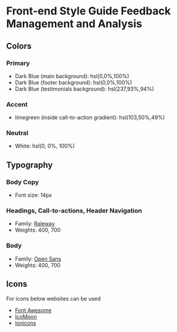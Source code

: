 # Front-end Style Guide Feedback Management and Analysis

## Colors

### Primary

- Dark Blue (main background): hsl(0,0%,100%)
- Dark Blue (footer background): hsl(0,0%,100%)
- Dark Blue (testimonials background): hsl(237,93%,94%)

### Accent

- limegreen (inside call-to-action gradient): hsl(103,50%,49%)

### Neutral

- White: hsl(0, 0%, 100%)

## Typography

### Body Copy

- Font size: 14px

### Headings, Call-to-actions, Header Navigation

- Family: [Raleway](https://fonts.google.com/specimen/Raleway)
- Weights: 400, 700

### Body

- Family: [Open Sans](https://fonts.google.com/specimen/Open+Sans)
- Weights: 400, 700

## Icons

For icons below websites can be used

- [Font Awesome](https://fontawesome.com/)
- [IcoMoon](https://icomoon.io/)
- [Ionicons](https://ionicons.com/)
